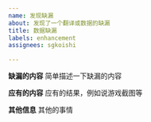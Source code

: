 ```yaml
---
name: 发现缺漏
about: 发现了一个翻译或数据的缺漏
title: 数据缺漏
labels: enhancement
assignees: sgkoishi

---
```


**缺漏的内容**
简单描述一下缺漏的内容

**应有的内容**
应有的结果，例如说游戏截图等

**其他信息**
其他的事情

